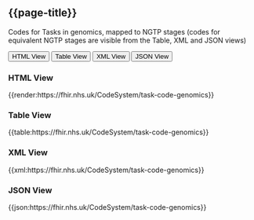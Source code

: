 ## {{page-title}}

Codes for Tasks in genomics, mapped to NGTP stages (codes for equivalent NGTP stages are visible from the Table, XML and JSON views)

<div class="tab">
 <button class="tablinks active" onclick="openTab(event, 'HTML View')">HTML View</button>
 <button class="tablinks" onclick="openTab(event, 'Table View')">Table View</button>
  <button class="tablinks" onclick="openTab(event, 'XML View')">XML View</button>
  <button class="tablinks" onclick="openTab(event, 'JSON View')">JSON View</button>
</div>

<div id="HTML View" class="tabcontent" style="display:block">
  <h3>HTML View</h3>
{{render:https://fhir.nhs.uk/CodeSystem/task-code-genomics}}
</div>

<div id="Table View" class="tabcontent">
  <h3>Table View</h3>
{{table:https://fhir.nhs.uk/CodeSystem/task-code-genomics}}
</div>

<div id="XML View" class="tabcontent">
  <h3>XML View</h3>
{{xml:https://fhir.nhs.uk/CodeSystem/task-code-genomics}}
</div>

<div id="JSON View" class="tabcontent">
  <h3>JSON View</h3>
{{json:https://fhir.nhs.uk/CodeSystem/task-code-genomics}}
</div>
<br/>

